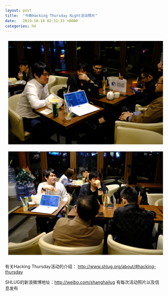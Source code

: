 ```yaml
---
layout: post
title:  "今晚Hacking Thursday Night活动照片"
date:   2019-10-18 02:31:33 +0000
categories: h4
---
```


[<img style='margin:10px;' src='https://raw.githubusercontent.com/shanghailug/res2019q4/master/ja18.h4/ja17_2019_5400+08.1920p.jpg'>](https://raw.githubusercontent.com/shanghailug/res2019q4/master/ja18.h4/ja17_2019_5400+08.JPG)
[<img style='margin:10px;' src='https://raw.githubusercontent.com/shanghailug/res2019q4/master/ja18.h4/ja17_2020_3100+08.1920p.jpg'>](https://raw.githubusercontent.com/shanghailug/res2019q4/master/ja18.h4/ja17_2020_3100+08.JPG)

有关Hacking Thursday活动的介绍：
http://www.shlug.org/about/#hacking-thursday

SHLUG的新浪微博地址：http://weibo.com/shanghailug 有每次活动照片以及信息发布


